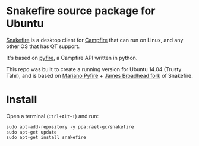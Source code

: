 Snakefire source package for Ubuntu
===================================

[Snakefire](http://snakefire.org) is a desktop client for [Campfire](https://campfirenow.com/) that can run on Linux, and any other OS that has QT support.

It's based on [pyfire](https://github.com/mariano/pyfire), a Campfire API written in python.

This repo was built to create a running version for Ubuntu 14.04 (Trusty Tahr), and is based on [Mariano Pyfire](https://github.com/mariano/pyfire) + [James Broadhead fork](https://github.com/jamesbroadhead/snakefire) of Snakefire.

# Install

Open a terminal (`Ctrl+Alt+T`) and run:

```term
sudo apt-add-repository -y ppa:rael-gc/snakefire
sudo apt-get update
sudo apt-get install snakefire
```
